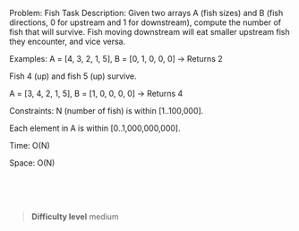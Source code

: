 Problem: Fish
Task Description:
Given two arrays A (fish sizes) and B (fish directions, 0 for upstream and 1 for downstream), compute the number of fish that will survive. Fish moving downstream will eat smaller upstream fish they encounter, and vice versa.

Examples:
A = [4, 3, 2, 1, 5], B = [0, 1, 0, 0, 0] → Returns 2

Fish 4 (up) and fish 5 (up) survive.

A = [3, 4, 2, 1, 5], B = [1, 0, 0, 0, 0] → Returns 4


Constraints:
N (number of fish) is within [1..100,000].

Each element in A is within [0..1,000,000,000].

Time: O(N)

Space: O(N)


<br><br><br>

> **Difficulty level**
> medium